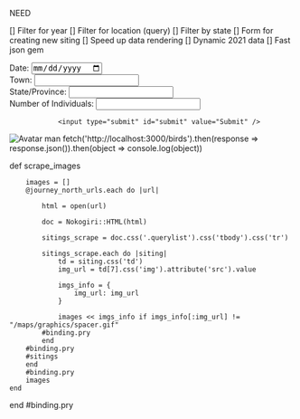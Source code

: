 NEED

[] Filter for year
[] Filter for location (query)
[] Filter by state
[] Form for creating new siting
[] Speed up data rendering
[] Dynamic 2021 data
[] Fast json gem


<form action="http://localhost:3000/sightings" method="POST">
                <label> Date: <input type="date" name="sightingDate" id="sightingDate" /></label><br />
                <label> Town: <input type="text" name="sightingTown" id="sightingTown" /></label><br />
                <label> State/Province: <input type="text" name="sightingStateProvince" id="sightingStateProvince" /></label><br />
                <label> Number of Individuals: <input type="text" name="sightingNumber" id="sightingNumber" /></label><br />
        
        
                <input type="submit" id="submit" value="Submit" />
</form>

<img src="img_avatar.png" alt="Avatar man">
fetch('http://localhost:3000/birds').then(response => response.json()).then(object => console.log(object))


def scrape_images
        
        images = []
        @journey_north_urls.each do |url|
        
            html = open(url)
     
            doc = Nokogiri::HTML(html)

            sitings_scrape = doc.css('.querylist').css('tbody').css('tr')

            sitings_scrape.each do |siting|
                td = siting.css('td')
                img_url = td[7].css('img').attribute('src').value

                imgs_info = {
                    img_url: img_url
                }

                images << imgs_info if imgs_info[:img_url] != "/maps/graphics/spacer.gif"
            #binding.pry
            end
        #binding.pry
        #sitings
        end
        #binding.pry
        images
    end
end
#binding.pry

